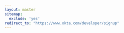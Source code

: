 ```yaml
---
layout: master
sitemap:
  exclude: 'yes'
redirect_to: "https://www.okta.com/developer/signup"
---
```

